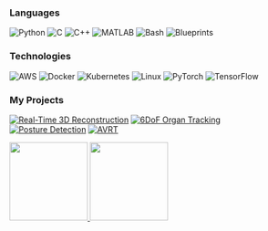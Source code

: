 ### Languages

![Python](https://img.shields.io/badge/-Python-000?&logo=Python)
![C](https://img.shields.io/badge/-C-000?&logo=C)
![C++](https://img.shields.io/badge/-C++-000?&logo=c%2b%2b&logoColor=00599C)
![MATLAB](https://img.shields.io/badge/-MATLAB-000?&logo=Mathworks&logoColor=white)
![Bash](https://img.shields.io/badge/-Bash-000?&logo=gnubash&logoColor=white)
![Blueprints](https://img.shields.io/badge/-Blueprints-000?&logo=unrealengine&logoColor=white)


### Technologies

![AWS](https://img.shields.io/badge/-AWS-000?&logo=Amazon-AWS&logoColor=F90)
![Docker](https://img.shields.io/badge/-Docker-000?&logo=Docker)
![Kubernetes](https://img.shields.io/badge/-Kubernetes-000?&logo=Kubernetes)
![Linux](https://img.shields.io/badge/-Linux-000?&logo=Linux)
![PyTorch](https://img.shields.io/badge/-PyTorch-000?&logo=PyTorch)
![TensorFlow](https://img.shields.io/badge/-TensorFlow-000?&logo=TensorFlow)

### My Projects

[![Real-Time 3D Reconstruction](https://img.shields.io/badge/Real--Time%203D%20Reconstruction-000?style=flat&logo=open3d&logoColor=white)](https://github.com/nirajkark07/3D-Reconstruction-Demos)
[![6DoF Organ Tracking](https://img.shields.io/badge/6DoF%20Organ%20Tracking-000?style=flat&logo=mediatemple&logoColor=white)](https://github.com/nirajkark07/6DoF-Organ-Tracking)
[![Posture Detection](https://img.shields.io/badge/Posture%20Detection-000?style=flat&logo=opencv&logoColor=white)](https://github.com/nirajkark07/posture_detection)
[![AVRT](https://img.shields.io/badge/AVRT-000?style=flat&logo=unrealengine&logoColor=white)](https://github.com/nirajkark07/AVRT)


<a href="https://github.com/nirajkark07/">
  <img height="137px" src="https://github-readme-stats.vercel.app/api?username=nirajkark07&hide_title=true&hide_border=true&show_icons=true&include_all_commits=true&count_private=true&line_height=21&text_color=000&icon_color=000&bg_color=0,ea6161,ffc64d,fffc4d,52fa5a&theme=graywhite" />
  <img height="137px" src="https://github-readme-stats.vercel.app/api/top-langs/?username=nirajkark07&hide=html&hide_title=true&hide_border=true&layout=compact&langs_count=6&exclude_repo=comp426,Redventures-Movie-Quotes&text_color=000&icon_color=fff&bg_color=0,52fa5a,4dfcff,c64dff&theme=graywhite" />
</a>
